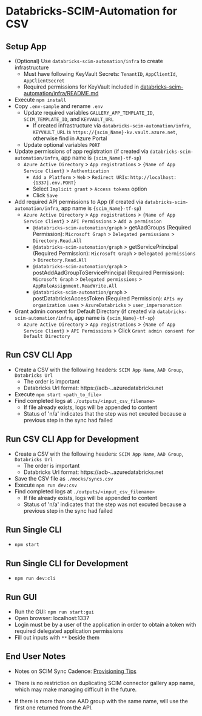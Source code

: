 # Databricks-SCIM-Automation for CSV

## Setup App

* (Optional) Use `databricks-scim-automation/infra` to create infrastructure
  * Must have following KeyVault Secrets: `TenantID`, `AppClientId`, `AppClientSecret`
  * Required permissions for KeyVault included in [databricks-scim-automation/infra/README.md](../../infra/README.md#accessing-keyvault-secrets)
* Execute `npm install`
* Copy `.env-sample` and rename `.env`
  * Update required variables  `GALLERY_APP_TEMPLATE_ID`, `SCIM_TEMPLATE_ID`, and `KEYVAULT_URL`
    * If created infrastructure via `databricks-scim-automation/infra`, `KEYVAULT_URL` is `https://{​​​​​scim_Name}​​​​​-kv.vault.azure.net`, otherwise find in Azure Portal
  * Update optional variables `PORT`
* Update permissions of app registration (if created via `databricks-scim-automation/infra`, app name is `{scim_Name}-tf-sp`)
  * `Azure Active Directory` > `App registrations` > `{Name of App Service Client}` > `Authentication`
    * `Add a Platform` > `Web` > `Redirect URIs`: `http://localhost:{1337|.env.PORT}`
    * Select `Implicit grant` > `Access tokens` option
    * Click `Save`
* Add required API permissions to App (if created via `databricks-scim-automation/infra`, app name is `{scim_Name}-tf-sp`)
  * `Azure Active Directory` > `App registrations` > `{Name of App Service Client}` > `API Permissions` > `Add a permission`
    * `@databricks-scim-automation/graph` > getAadGroups (Required Permission): `Microsoft Graph` > `Delegated permissions` > `Directory.Read.All`
    * `@databricks-scim-automation/graph` > getServicePrincipal (Required Permission): `Microsoft Graph` > `Delegated permissions` > `Directory.Read.All`
    * `@databricks-scim-automation/graph` > postAddAadGroupToServicePrincipal (Required Permission): `Microsoft Graph` > `Delegated permissions` > `AppRoleAssignment.ReadWrite.All`
    * `@databricks-scim-automation/graph` > postDatabricksAccessToken (Required Permission): `APIs my organization uses` > `AzureDatabricks` > `user_impersonation`
* Grant admin consent for Default Directory (if created via `databricks-scim-automation/infra`, app name is `{scim_Name}-tf-sp`)
  * `Azure Active Directory` > `App registrations` > `{Name of App Service Client}` > `API Permissions` > Click `Grant admin consent for Default Directory`

## Run CSV CLI App

* Create a CSV with the following headers: `SCIM App Name`, `AAD Group`, `Databricks Url`
  * The order is important
  * Databricks Url format: https://adb-*.*.azuredatabricks.net
* Execute `npm start <path_to_file>`
* Find completed logs at `./outputs/<input_csv_filename>`
  * If file already exists, logs will be appended to content
  * Status of 'n/a' indicates that the step was not excuted because a previous step in the sync had failed

## Run CSV CLI App for Development

* Create a CSV with the following headers: `SCIM App Name`, `AAD Group`, `Databricks Url`
  * The order is important
  * Databricks Url format: https://adb-*.*.azuredatabricks.net
* Save the CSV file as `./mocks/syncs.csv`
* Execute `npm run dev:csv`
* Find completed logs at `./outputs/<input_csv_filename>`
  * If file already exists, logs will be appended to content
  * Status of 'n/a' indicates that the step was not excuted because a previous step in the sync had failed

## Run Single CLI

* `npm start`

## Run Single CLI for Development

* `npm run dev:cli`

## Run GUI

* Run the GUI: `npm run start:gui`
* Open browser: localhost:1337
* Login must be by a user of the application in order to obtain a token with required delegated application permissions
* Fill out inputs with `**` beside them

## End User Notes

* <a name="scim-sync-cadence"></a>Notes on SCIM Sync Cadence: [Provisioning Tips](https://docs.microsoft.com/en-us/azure/databricks/administration-guide/users-groups/scim/aad#provisioning-tips)

* There is no restriction on duplicating SCIM connector gallery app name, which may make managing difficult in the future.
* If there is more than one AAD group with the same name, will use the first one returned from the API.
